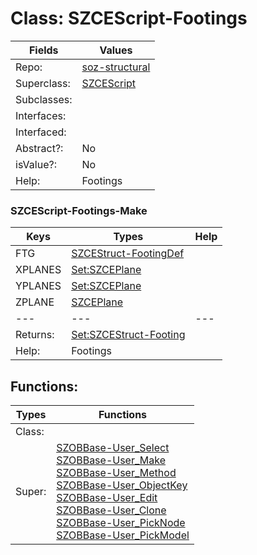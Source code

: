 
# Class:	SZCEScript-Footings

| Fields | Values |
| --------- | --------- |
| Repo: | [soz-structural](/repos/soz-structural.html) |
| Superclass: | [SZCEScript](SZCEScript.html) |
| Subclasses: |  |
| Interfaces: |  |
| Interfaced: |  |
| Abstract?: | No |
| isValue?: | No |
| Help: | Footings |

### SZCEScript-Footings-Make

| Keys | Types | Help |
| --------- | --------- | --------- |
| FTG | [SZCEStruct-FootingDef](SZCEStruct-FootingDef.html) |  |
| XPLANES | [Set:SZCEPlane](SZCEPlane.html) |  |
| YPLANES | [Set:SZCEPlane](SZCEPlane.html) |  |
| ZPLANE | [SZCEPlane](SZCEPlane.html) |  |
| --- | --- | --- |
| Returns: | [Set:SZCEStruct-Footing](SZCEStruct-Footing.html) |
| Help: | Footings |


## Functions:

| Types | Functions |
| --------- | --------- |
| Class: |  |
| Super: | [SZOBBase-User_Select](SZOBBase.html) <br> [SZOBBase-User_Make](SZOBBase.html) <br> [SZOBBase-User_Method](SZOBBase.html) <br> [SZOBBase-User_ObjectKey](SZOBBase.html) <br> [SZOBBase-User_Edit](SZOBBase.html) <br> [SZOBBase-User_Clone](SZOBBase.html) <br> [SZOBBase-User_PickNode](SZOBBase.html) <br> [SZOBBase-User_PickModel](SZOBBase.html) |


